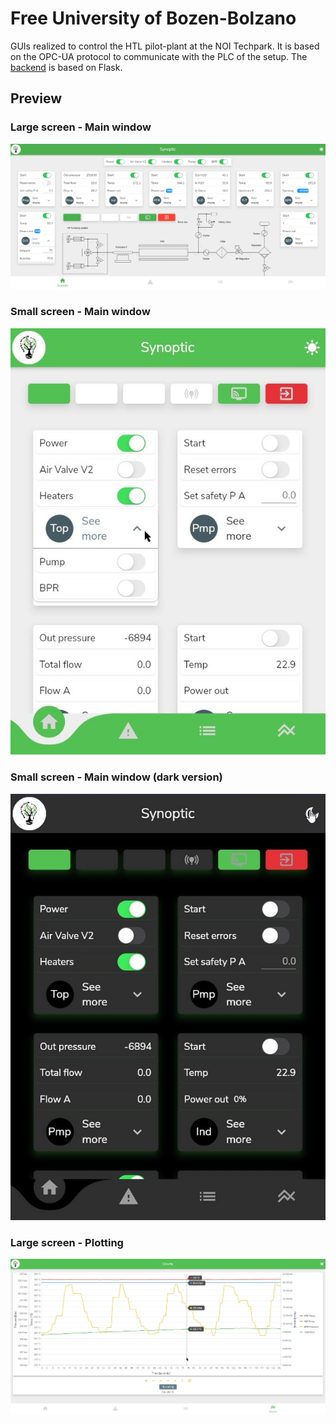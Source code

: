 # Free University of Bozen-Bolzano

GUIs realized to control the HTL pilot-plant at the NOI Techpark.
It is based on the OPC-UA protocol to communicate with the PLC of the setup.
The [backend](https://github.com/acascioli/BnB_Flask) is based on Flask.

## Preview

### Large screen - Main window

![large screen main window](/demo_screenshots/Flutter_1.png)

### Small screen - Main window

![small screen main window](/demo_screenshots/Flutter_2.jpg)

### Small screen - Main window (dark version)

![small screen main window dark version](/demo_screenshots/Flutter_3.jpg)

### Large screen - Plotting

![plotting](/demo_screenshots/Flutter_6.jpg)
